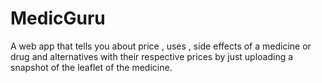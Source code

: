 # MedicGuru
A web app that tells you about price , uses , side effects  of a medicine or drug and alternatives with their respective prices by just uploading a snapshot of the leaflet of the medicine. 
